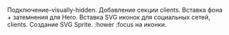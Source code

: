 Подключение-visually-hidden.
Добавление секции clients.
Вставка фона + затемнения для Hero.
Вставка SVG иконок для социальных сетей, clients.
Создание SVG Sprite.
:hower :focus на иконки.


